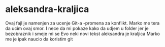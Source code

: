 # aleksandra-kraljica
Ovaj fajl je namenjen za ucenje Git-a -promena za konflikt.
Marko me tera da ucim ovaj smor. 
I nece da mi pokaze kako da udjem u folder jer je bezobraznik i smeje mi se
Evo neki novi tekst aleksandra je kraljica
Marko me je ipak naucio da koristim git